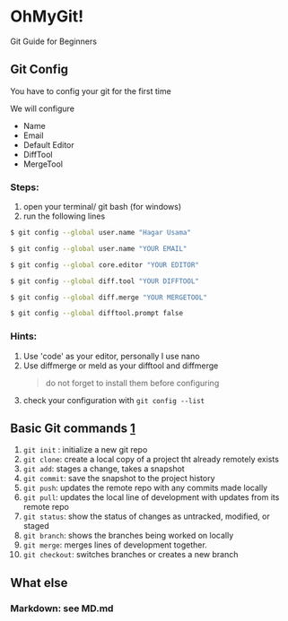 # OhMyGit! 
Git Guide for Beginners

## Git Config
You have to config your git for the first time

We will configure
* Name
* Email
* Default Editor
* DiffTool
* MergeTool

### Steps:
1. open your terminal/ git bash (for windows)
1. run the following lines

```bash
$ git config --global user.name "Hagar Usama"

$ git config --global user.name "YOUR EMAIL"

$ git config --global core.editor "YOUR EDITOR"

$ git config --global diff.tool "YOUR DIFFTOOL"

$ git config --global diff.merge "YOUR MERGETOOL"

$ git config --global difftool.prompt false


 ```


### Hints:
1. Use 'code' as your editor, personally I use nano
1. Use diffmerge or meld as your difftool and diffmerge
    > do not forget to install them before configuring
1. check your configuration with  `git config --list`




## Basic Git commands [1]
1. `git init` : initialize a new git repo
1. `git clone`: create a local copy of a project tht already remotely exists
1. `git add`: stages a change, takes a snapshot
1. `git commit`: save the snapshot to the project history
1. `git push`: updates the remote repo with any commits made locally
1. `git pull`: updates the local line of development with updates from its remote repo
1. `git status`: show the status of changes as untracked, modified, or staged
1. `git branch`: shows the branches being worked on locally
1. `git merge`: merges lines of development together.
1. `git checkout`: switches branches or creates a new branch

[1]: https://guides.github.com/introduction/git-handbook/


## What else

### Markdown: see MD.md
